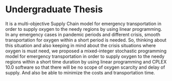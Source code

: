 # Undergraduate Thesis
It is a multi-objective Supply Chain model for emergency transportation in order to supply oxygen to the needy regions by using linear programming. In any emergency cases in pandemic periods and different crisis, smooth transportation for oxygen within a short period is needed. So, thinking about this situation and also keeping in mind about the crisis situations where oxygen is must need, we proposed a mixed-integer stochastic programming model for emergency transportation in order to supply oxygen to the needy regions within a short time duration by using linear programming and CPLEX 10.0 software so that there will be no scope of oxygen scarcity and delay of supply. And also be able to minimize the costs and transportation time.

